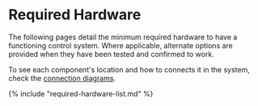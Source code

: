 # Required Hardware

The following pages detail the minimum required hardware to have a functioning control system. Where applicable, alternate options are provided when they have been tested and confirmed to work. 

To see each component's location and how to connects it in the system, check the [connection diagrams](/introduction/hardware-options/connection-diagrams.md).

{% include "required-hardware-list.md" %}
